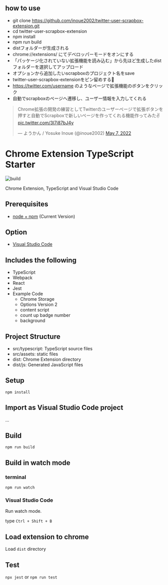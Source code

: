 ## how to use
- git clone https://github.com/inoue2002/twitter-user-scrapbox-extension.git
- cd twitter-user-scrapbox-extension
- npm install 
- npm run build
- distフォルダーが生成される
- chrome://extensions/ にてデベロッパーモードをオンにする
- 「パッケージ化されていない拡張機能を読み込む」から先ほど生成したdistフォルダーを選択してアップロード
- オプションから追加したいscrapboxのプロジェクト名をsave
- twitter-user-scrapbox-extensionをピン留めする📌
- https://twitter.com/username のようなページで拡張機能のボタンをクリック
- 自動でscrapboxのページへ遷移し、ユーザー情報を入力してくれる

<blockquote class="twitter-tweet"><p lang="ja" dir="ltr">Chrome拡張の開発の練習としてTwitterのユーザーページで拡張ボタンを押すと自動でScrapboxで新しいページを作ってくれる機能作ってみた✌️ <a href="https://t.co/3I7i87bJ4y">pic.twitter.com/3I7i87bJ4y</a></p>&mdash; ようかん / Yosuke Inoue (@inoue2002) <a href="https://twitter.com/inoue2002/status/1522860177845743618?ref_src=twsrc%5Etfw">May 7, 2022</a></blockquote> <script async src="https://platform.twitter.com/widgets.js" charset="utf-8"></script>

# Chrome Extension TypeScript Starter

![build](https://github.com/chibat/chrome-extension-typescript-starter/workflows/build/badge.svg)

Chrome Extension, TypeScript and Visual Studio Code

## Prerequisites

* [node + npm](https://nodejs.org/) (Current Version)

## Option

* [Visual Studio Code](https://code.visualstudio.com/)

## Includes the following

* TypeScript
* Webpack
* React
* Jest
* Example Code
    * Chrome Storage
    * Options Version 2
    * content script
    * count up badge number
    * background

## Project Structure

* src/typescript: TypeScript source files
* src/assets: static files
* dist: Chrome Extension directory
* dist/js: Generated JavaScript files

## Setup

```
npm install
```

## Import as Visual Studio Code project

...

## Build

```
npm run build
```

## Build in watch mode

### terminal

```
npm run watch
```

### Visual Studio Code

Run watch mode.

type `Ctrl + Shift + B`

## Load extension to chrome

Load `dist` directory

## Test
`npx jest` or `npm run test`
